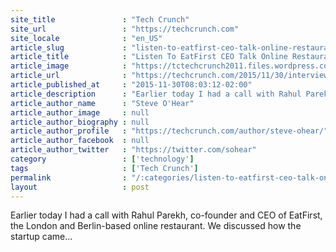 ```yaml
---
site_title               : "Tech Crunch"
site_url                 : "https://techcrunch.com"
site_locale              : "en_US"
article_slug             : "listen-to-eatfirst-ceo-talk-online-restaurant-biz-rocket-internet-and-s8m-series-a-round"
article_title            : "Listen To EatFirst CEO Talk Online Restaurant Biz, Rocket Internet, And $8M Series A Round"
article_image            : "https://tctechcrunch2011.files.wordpress.com/2015/11/headshot.jpg?w=682&h=400&crop=1"
article_url              : "https://techcrunch.com/2015/11/30/interview-rahul-parekh/"
article_published_at     : "2015-11-30T08:03:12-02:00"
article_description      : "Earlier today I had a call with Rahul Parekh, co-founder and CEO of EatFirst, the London and Berlin-based online restaurant. We discussed how the startup came..."
article_author_name      : "Steve O'Hear"
article_author_image     : null
article_author_biography : null
article_author_profile   : "https://techcrunch.com/author/steve-ohear/"
article_author_facebook  : null
article_author_twitter   : "https://twitter.com/sohear"
category                 : ['technology']
tags                     : ['Tech Crunch']
permalink                : "/:categories/listen-to-eatfirst-ceo-talk-online-restaurant-biz-rocket-internet-and-s8m-series-a-round/"
layout                   : post
---
```


Earlier today I had a call with Rahul Parekh, co-founder and CEO of EatFirst, the London and Berlin-based online restaurant. We discussed how the startup came...
